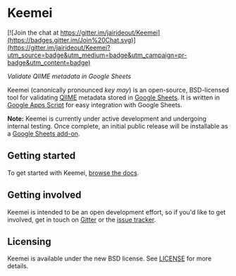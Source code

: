 # Keemei

[![Join the chat at https://gitter.im/jairideout/Keemei](https://badges.gitter.im/Join%20Chat.svg)](https://gitter.im/jairideout/Keemei?utm_source=badge&utm_medium=badge&utm_campaign=pr-badge&utm_content=badge)

*Validate QIIME metadata in Google Sheets*

Keemei (canonically pronounced *key may*) is an open-source, BSD-licensed tool for validating [QIIME](http://qiime.org/) metadata stored in [Google Sheets](http://www.google.com/sheets/about/). It is written in [Google Apps Script](https://developers.google.com/apps-script/) for easy integration with Google Sheets.

**Note:** Keemei is currently under active development and undergoing internal testing. Once complete, an initial public release will be installable as a [Google Sheets add-on](https://developers.google.com/apps-script/add-ons/).

## Getting started

To get started with Keemei, [browse the docs](https://github.com/jairideout/Keemei/wiki).

## Getting involved

Keemei is intended to be an open development effort, so if you'd like to get involved, get in touch on [Gitter](https://gitter.im/jairideout/Keemei) or the [issue tracker](https://github.com/jairideout/Keemei/issues).

## Licensing

Keemei is available under the new BSD license. See [LICENSE](LICENSE) for more details.
